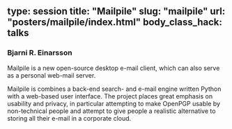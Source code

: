 type: session
title: "Mailpile"
slug: "mailpile"
url: "posters/mailpile/index.html"
body_class_hack: talks
---

### Bjarni R. Einarsson

Mailpile is a new open-source desktop e-mail client, which can also serve as a personal web-mail server.

Mailpile is combines a back-end search- and e-mail engine written Python with a web-based user interface. The project places great emphasis on usability and privacy, in particular attempting to make OpenPGP usable by non-technical people and attempt to give people a realistic alternative to storing all their e-mail in a corporate cloud.